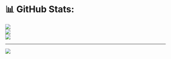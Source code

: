# 📊 GitHub Stats:
![](https://github-readme-stats.vercel.app/api?username=abdkelanii&theme=react&hide_border=false&include_all_commits=true&count_private=false)<br/>
![](https://github-readme-streak-stats.herokuapp.com/?user=abdkelanii&theme=react&hide_border=false)<br/>
![](https://github-readme-stats.vercel.app/api/top-langs/?username=abdkelanii&theme=react&hide_border=false&include_all_commits=true&count_private=false&layout=compact)

---
[![](https://visitcount.itsvg.in/api?id=abdkelanii&icon=0&color=0)](https://visitcount.itsvg.in)

<!-- Proudly created with GPRM ( https://gprm.itsvg.in ) -->
